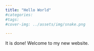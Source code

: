 ```yaml
---
title: "Hello World"
#categories:
#tags:
#cover-img: ../assets/img/snake.png

---
```


It is done! Welcome to my new website.